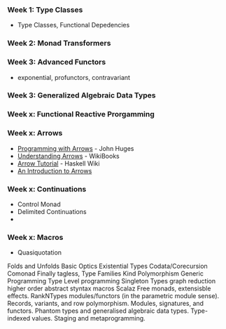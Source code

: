 ### Week 1: Type Classes

- Type Classes, Functional Depedencies

### Week 2: Monad Transformers

### Week 3: Advanced Functors

- exponential, profunctors, contravariant

### Week 3: Generalized Algebraic Data Types 

### Week x: Functional Reactive Prorgamming

### Week x: Arrows

- [Programming with Arrows](http://www.cse.chalmers.se/~rjmh/afp-arrows.pdf) - John Huges
- [Understanding Arrows](https://en.wikibooks.org/wiki/Haskell/Understanding_arrows) - WikiBooks
- [Arrow Tutorial](https://wiki.haskell.org/Arrow_tutorial) - Haskell Wiki
- [An Introduction to Arrows](http://blog.thecrossbowstore.com/2016/04/06/an-introduction-into-building-your-own-arrows/)

### Week x: Continuations

- Control Monad
- Delimited Continuations
- 

### Week x: Macros

- Quasiquotation

Folds and Unfolds
Basic Optics
Existential Types
Codata/Corecursion
Comonad
Finally tagless,
Type Families
Kind Polymorphism
Generic Programming
Type Level programming
Singleton Types
graph reduction
higher order abstract styntax
macros
Scalaz
Free monads, extensisble effects.
RankNTypes
modules/functors (in the parametric module sense).
Records, variants, and row polymorphism.
Modules, signatures, and functors.
Phantom types and generalised algebraic data types.
Type-indexed values.
Staging and metaprogramming.
